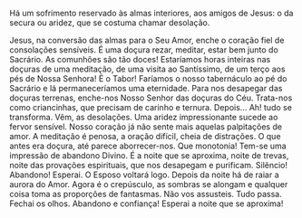 Há um sofrimento reservado às almas interiores, aos amigos de Jesus: o da secura ou aridez, que se costuma chamar desolação.

Jesus, na conversão das almas para o Seu Amor, enche o coração fiel de consolações sensíveis. É uma doçura rezar, meditar, estar bem junto do Sacrário. As comunhões são tão doces! Estaríamos horas inteiras nas doçuras de uma meditação, de uma visita ao Santíssimo, de um terço aos pés de Nossa Senhora! É o Tabor! Faríamos o nosso tabernáculo ao pé do Sacrário e lá permaneceríamos uma eternidade. Para nos desapegar das doçuras terrenas, enche-nos Nosso Senhor das doçuras do Céu. Trata-nos como criancinhas, que precisam de carinho e ternura. Depois\... Ah! tudo se transforma. Vêm, as desolações. Uma aridez impressionante sucede ao fervor sensível. Nosso coração já não sente mais aquelas palpitações de amor. A meditação é penosa, a oração difícil, cheia de distrações. O que antes era doçura, até parece aborrecer-nos. Que monotonia! Tem-se uma impressão de abandono Divino. É a noite que se aproxima, noite de trevas, noite das provações espirituais, que nos desapegam e purificam. Silêncio! Abandono! Esperai. O Esposo voltará logo. Depois da noite há de raiar a aurora do Amor. Agora é o crepúsculo, as sombras se alongam e qualquer coisa toma as proporções de fantasmas. Não vos assusteis. Tudo passa. Fechai os olhos. Abandono e confiança! Esperai a noite que se aproxima!